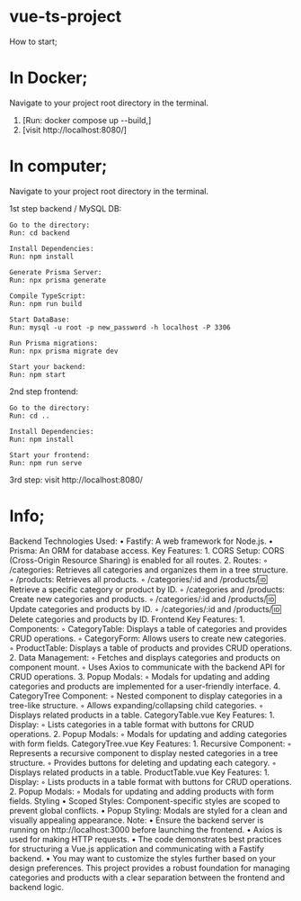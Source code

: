 # vue-ts-project
How to start;

# In Docker;
  Navigate to your project root directory in the terminal.
1. [Run: docker compose up --build,]
2. [visit http://localhost:8080/]

  

# In computer;
  Navigate to your project root directory in the terminal.
  
  1st step backend / MySQL DB:
    
    Go to the directory:
    Run: cd backend
    
    Install Dependencies:
    Run: npm install
    
    Generate Prisma Server:
    Run: npx prisma generate
    
    Compile TypeScript:
    Run: npm run build
    
    Start DataBase:
    Run: mysql -u root -p new_password -h localhost -P 3306
    
    Run Prisma migrations:
    Run: npx prisma migrate dev
    
    Start your backend:
    Run: npm start

  2nd step frontend:
    
    Go to the directory:
    Run: cd ..
    
    Install Dependencies:
    Run: npm install
        
    Start your frontend:
    Run: npm run serve

  3rd step:
    visit http://localhost:8080/


# Info;

Backend 
Technologies Used:
    • Fastify: A web framework for Node.js.
    • Prisma: An ORM for database access.
Key Features:
    1. CORS Setup: CORS (Cross-Origin Resource Sharing) is enabled for all routes.
    2. Routes:
        ◦ /categories: Retrieves all categories and organizes them in a tree structure.
        ◦ /products: Retrieves all products.
        ◦ /categories/:id and /products/:id: Retrieve a specific category or product by ID.
        ◦ /categories and /products: Create new categories and products.
        ◦ /categories/:id and /products/:id: Update categories and products by ID.
        ◦ /categories/:id and /products/:id: Delete categories and products by ID.
Frontend 
Key Features:
    1. Components:
        ◦ CategoryTable: Displays a table of categories and provides CRUD operations.
        ◦ CategoryForm: Allows users to create new categories.
        ◦ ProductTable: Displays a table of products and provides CRUD operations.
    2. Data Management:
        ◦ Fetches and displays categories and products on component mount.
        ◦ Uses Axios to communicate with the backend API for CRUD operations.
    3. Popup Modals:
        ◦ Modals for updating and adding categories and products are implemented for a user-friendly interface.
    4. CategoryTree Component:
        ◦ Nested component to display categories in a tree-like structure.
        ◦ Allows expanding/collapsing child categories.
        ◦ Displays related products in a table.
CategoryTable.vue
Key Features:
    1. Display:
        ◦ Lists categories in a table format with buttons for CRUD operations.
    2. Popup Modals:
        ◦ Modals for updating and adding categories with form fields.
CategoryTree.vue
Key Features:
    1. Recursive Component:
        ◦ Represents a recursive component to display nested categories in a tree structure.
        ◦ Provides buttons for deleting and updating each category.
        ◦ Displays related products in a table.
ProductTable.vue
Key Features:
    1. Display:
        ◦ Lists products in a table format with buttons for CRUD operations.
    2. Popup Modals:
        ◦ Modals for updating and adding products with form fields.
Styling
    • Scoped Styles: Component-specific styles are scoped to prevent global conflicts.
    • Popup Styling: Modals are styled for a clean and visually appealing appearance.
Note:
    • Ensure the backend server is running on http://localhost:3000 before launching the frontend.
    • Axios is used for making HTTP requests.
    • The code demonstrates best practices for structuring a Vue.js application and communicating with a Fastify backend.
    • You may want to customize the styles further based on your design preferences.
This project provides a robust foundation for managing categories and products with a clear separation between the frontend and backend logic.


